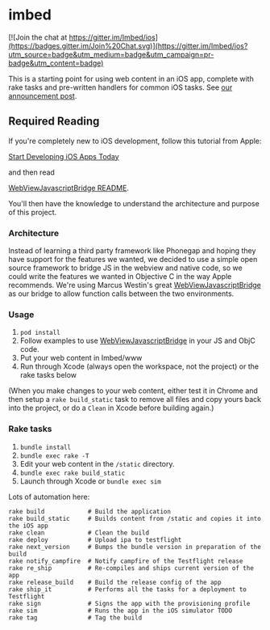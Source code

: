 # imbed

[![Join the chat at https://gitter.im/Imbed/ios](https://badges.gitter.im/Join%20Chat.svg)](https://gitter.im/Imbed/ios?utm_source=badge&utm_medium=badge&utm_campaign=pr-badge&utm_content=badge)

This is a starting point for using web content in an iOS app, complete with rake tasks and pre-written handlers for common iOS tasks. See [our announcement post](http://dojo4.com/blog/announcing-imbed-the-best-way-to-use-web-content-in-an-i-os-app).

## Required Reading

If you're completely new to iOS development, follow this tutorial from Apple:

[Start Developing iOS Apps Today](https://developer.apple.com/library/IOS/referencelibrary/GettingStarted/RoadMapiOS/index.html)

and then read

[WebViewJavascriptBridge README](https://github.com/marcuswestin/WebViewJavascriptBridge/blob/master/README.md).

You'll then have the knowledge to understand the architecture and purpose of this project.


### Architecture

Instead of learning a third party framework like Phonegap and hoping they have support for the features we wanted, we decided to use a simple open source framework to bridge JS in the webview and native code, so we could write the features we wanted in Objective C in the way Apple recommends. We're using Marcus Westin's great [WebViewJavascriptBridge](https://github.com/marcuswestin/WebViewJavascriptBridge) as our bridge to allow function calls between the two environments.

### Usage

1. `pod install`
2. Follow examples to use [WebViewJavascriptBridge](https://github.com/marcuswestin/WebViewJavascriptBridge) in your JS and ObjC code.
3. Put your web content in Imbed/www
4. Run through Xcode (always open the workspace, not the project) or the rake tasks below

(When you make changes to your web content, either test it in Chrome and then setup a `rake build_static` task to remove all files and copy yours back into the project, or do a `Clean` in Xcode before building again.)

### Rake tasks

1. `bundle install`
2. `bundle exec rake -T`
3. Edit your web content in the `/static` directory.
3. `bundle exec rake build_static`
4. Launch through Xcode or `bundle exec sim`

Lots of automation here:

```
rake build            # Build the application
rake build_static     # Builds content from /static and copies it into the iOS app
rake clean            # Clean the build
rake deploy           # Upload ipa to testflight
rake next_version     # Bumps the bundle version in preparation of the build
rake notify_campfire  # Notify campfire of the Testflight release
rake re_ship          # Re-compiles and ships current version of the app
rake release_build    # Build the release config of the app
rake ship_it          # Performs all the tasks for a deployment to Testflight
rake sign             # Signs the app with the provisioning profile
rake sim              # Runs the app in the iOS simulator TODO
rake tag              # Tag the build
```

